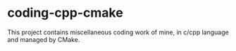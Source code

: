 # coding-cpp-cmake
This project contains miscellaneous coding work of mine, in c/cpp language and managed by CMake.
